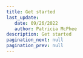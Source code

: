 ```yaml
---
title: Get started
last_update: 
   date: 09/26/2022
   author: Patricia McPhee
description: Get started 
pagination_next: null
pagination_prev: null
---
```



